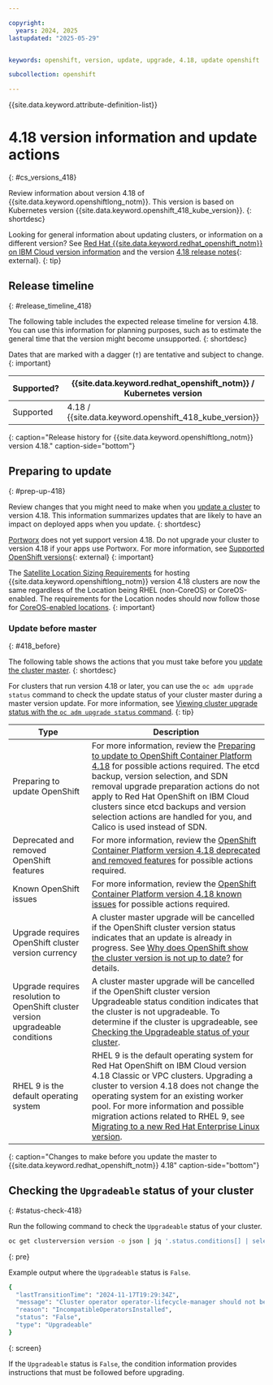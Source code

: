 ```yaml
---

copyright:
  years: 2024, 2025
lastupdated: "2025-05-29"


keywords: openshift, version, update, upgrade, 4.18, update openshift

subcollection: openshift

---
```


{{site.data.keyword.attribute-definition-list}}


# 4.18 version information and update actions
{: #cs_versions_418}

Review information about version 4.18 of {{site.data.keyword.openshiftlong_notm}}. This version is based on Kubernetes version {{site.data.keyword.openshift_418_kube_version}}. 
{: shortdesc}

Looking for general information about updating clusters, or information on a different version? See [Red Hat {{site.data.keyword.redhat_openshift_notm}} on IBM Cloud version information](/docs/openshift?topic=openshift-openshift_versions) and the version [4.18 release notes](https://docs.redhat.com/documentation/openshift_container_platform/4.18/html/release_notes/ocp-4-18-release-notes#ocp-4-17-release-notes){: external}.
{: tip}



## Release timeline 
{: #release_timeline_418}

The following table includes the expected release timeline for version 4.18. You can use this information for planning purposes, such as to estimate the general time that the version might become unsupported. 
{: shortdesc}

Dates that are marked with a dagger (`†`) are tentative and subject to change.
{: important}

| Supported? | {{site.data.keyword.redhat_openshift_notm}} / Kubernetes version | Release date | Unsupported date |
| --- | --- | --- | --- |
| Supported | 4.18 / {{site.data.keyword.openshift_418_kube_version}} | {{site.data.keyword.openshift_418_release_date}} | {{site.data.keyword.openshift_418_unsupported_date}}`†` |
{: caption="Release history for {{site.data.keyword.openshiftlong_notm}} version 4.18." caption-side="bottom"}


## Preparing to update
{: #prep-up-418}

Review changes that you might need to make when you [update a cluster](/docs/openshift?topic=openshift-update) to version 4.18. This information summarizes updates that are likely to have an impact on deployed apps when you update.
{: shortdesc}

[Portworx](/docs/containers?topic=containers-storage_portworx_about) does not yet support version 4.18. Do not upgrade your cluster to version 4.18 if your apps use Portworx. For more information, see [Supported OpenShift versions](https://docs.portworx.com/portworx-enterprise/platform/openshift/ocp-ibm-cloud/before-you-begin#supported-openshift-versions){: external}
{: important}

The [Satellite Location Sizing Requirements](/docs/satellite?topic=satellite-location-sizing) for hosting {{site.data.keyword.openshiftlong_notm}} version 4.18 clusters are now the same regardless of the Location being RHEL (non-CoreOS) or CoreOS-enabled. The requirements for the Location nodes should now follow those for [CoreOS-enabled locations](/docs/satellite?topic=satellite-location-sizing#control-plane-how-many-clusters-rhcos).
{: important}


### Update before master
{: #418_before}

The following table shows the actions that you must take before you [update the cluster master](/docs/openshift?topic=openshift-update#master).
{: shortdesc}

For clusters that run version 4.18 or later, you can use the `oc adm upgrade status` command to check the update status of your cluster master during a master version update. For more information, see [Viewing cluster upgrade status with the `oc adm upgrade status` command](/docs/openshift?topic=openshift-upgrade-status).
{: tip}

| Type | Description |
| --- | --- |
| Preparing to update OpenShift | For more information, review the [Preparing to update to OpenShift Container Platform 4.18](https://docs.redhat.com/en/documentation/openshift_container_platform/4.18/html/updating_clusters/preparing-to-update-a-cluster#updating-cluster-prepare) for possible actions required. The etcd backup, version selection, and SDN removal upgrade preparation actions do not apply to Red Hat OpenShift on IBM Cloud clusters since etcd backups and version selection actions are handled for you, and Calico is used instead of SDN. |
| Deprecated and removed OpenShift features | For more information, review the [OpenShift Container Platform version 4.18 deprecated and removed features](https://docs.redhat.com/en/documentation/openshift_container_platform/4.18/html/release_notes/ocp-4-18-release-notes#ocp-4-18-deprecated-removed-features_release-notes) for possible actions required. |
| Known OpenShift issues | For more information, review the [OpenShift Container Platform version 4.18 known issues](https://docs.redhat.com/en/documentation/openshift_container_platform/4.18/html/release_notes/ocp-4-18-release-notes#ocp-4-18-known-issues_release-notes) for possible actions required. |
| Upgrade requires OpenShift cluster version currency | A cluster master upgrade will be cancelled if the OpenShift cluster version status indicates that an update is already in progress. See [Why does OpenShift show the cluster version is not up to date?](/docs/openshift?topic=openshift-ts-cluster-version-downlevel) for details. |
| Upgrade requires resolution to OpenShift cluster version upgradeable conditions | A cluster master upgrade will be cancelled if the OpenShift cluster version Upgradeable status condition indicates that the cluster is not upgradeable. To determine if the cluster is upgradeable, see [Checking the Upgradeable status of your cluster](/docs/openshift?topic=openshift-cs_versions_418#status-check-418). |
| RHEL 9 is the default operating system | RHEL 9 is the default operating system for Red Hat OpenShift on IBM Cloud version 4.18 Classic or VPC clusters. Upgrading a cluster to version 4.18 does not change the operating system for an existing worker pool. For more information and possible migration actions related to RHEL 9, see [Migrating to a new Red Hat Enterprise Linux version](/docs/openshift?topic=openshift-rhel_migrate). |
{: caption="Changes to make before you update the master to {{site.data.keyword.redhat_openshift_notm}} 4.18" caption-side="bottom"}



## Checking the `Upgradeable` status of your cluster
{: #status-check-418}

Run the following command to check the `Upgradeable` status of your cluster.

```sh
oc get clusterversion version -o json | jq '.status.conditions[] | select(.type == "Upgradeable")'
```
{: pre}

Example output where the `Upgradeable` status is `False`.

```sh
{
  "lastTransitionTime": "2024-11-17T19:29:34Z",
  "message": "Cluster operator operator-lifecycle-manager should not be upgraded between minor versions: ClusterServiceVersions blocking cluster upgrade: default/test is incompatible with OpenShift minor versions greater than 4.16",
  "reason": "IncompatibleOperatorsInstalled",
  "status": "False",
  "type": "Upgradeable"
}
```
{: screen}

If the `Upgradeable` status is `False`, the condition information provides instructions that must be followed before upgrading.
